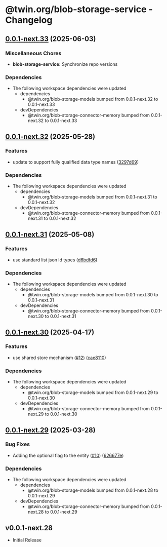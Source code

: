 # @twin.org/blob-storage-service - Changelog

## [0.0.1-next.33](https://github.com/twinfoundation/blob-storage/compare/blob-storage-service-v0.0.1-next.32...blob-storage-service-v0.0.1-next.33) (2025-06-03)


### Miscellaneous Chores

* **blob-storage-service:** Synchronize repo versions


### Dependencies

* The following workspace dependencies were updated
  * dependencies
    * @twin.org/blob-storage-models bumped from 0.0.1-next.32 to 0.0.1-next.33
  * devDependencies
    * @twin.org/blob-storage-connector-memory bumped from 0.0.1-next.32 to 0.0.1-next.33

## [0.0.1-next.32](https://github.com/twinfoundation/blob-storage/compare/blob-storage-service-v0.0.1-next.31...blob-storage-service-v0.0.1-next.32) (2025-05-28)


### Features

* update to support fully qualified data type names ([3297d69](https://github.com/twinfoundation/blob-storage/commit/3297d69d332058b0f0141002087f56ba230620e1))


### Dependencies

* The following workspace dependencies were updated
  * dependencies
    * @twin.org/blob-storage-models bumped from 0.0.1-next.31 to 0.0.1-next.32
  * devDependencies
    * @twin.org/blob-storage-connector-memory bumped from 0.0.1-next.31 to 0.0.1-next.32

## [0.0.1-next.31](https://github.com/twinfoundation/blob-storage/compare/blob-storage-service-v0.0.1-next.30...blob-storage-service-v0.0.1-next.31) (2025-05-08)


### Features

* use standard list json ld types ([d6bdfd6](https://github.com/twinfoundation/blob-storage/commit/d6bdfd68af47f70f3cc53658b4a12543497e1f48))


### Dependencies

* The following workspace dependencies were updated
  * dependencies
    * @twin.org/blob-storage-models bumped from 0.0.1-next.30 to 0.0.1-next.31
  * devDependencies
    * @twin.org/blob-storage-connector-memory bumped from 0.0.1-next.30 to 0.0.1-next.31

## [0.0.1-next.30](https://github.com/twinfoundation/blob-storage/compare/blob-storage-service-v0.0.1-next.29...blob-storage-service-v0.0.1-next.30) (2025-04-17)


### Features

* use shared store mechanism ([#12](https://github.com/twinfoundation/blob-storage/issues/12)) ([cae8110](https://github.com/twinfoundation/blob-storage/commit/cae8110681847a1ac4fcac968b8196694e49c320))


### Dependencies

* The following workspace dependencies were updated
  * dependencies
    * @twin.org/blob-storage-models bumped from 0.0.1-next.29 to 0.0.1-next.30
  * devDependencies
    * @twin.org/blob-storage-connector-memory bumped from 0.0.1-next.29 to 0.0.1-next.30

## [0.0.1-next.29](https://github.com/twinfoundation/blob-storage/compare/blob-storage-service-v0.0.1-next.28...blob-storage-service-v0.0.1-next.29) (2025-03-28)


### Bug Fixes

* Adding the optional flag to the entity ([#10](https://github.com/twinfoundation/blob-storage/issues/10)) ([626677e](https://github.com/twinfoundation/blob-storage/commit/626677e5730d23535a0eb1f36f8394d941ff2447))


### Dependencies

* The following workspace dependencies were updated
  * dependencies
    * @twin.org/blob-storage-models bumped from 0.0.1-next.28 to 0.0.1-next.29
  * devDependencies
    * @twin.org/blob-storage-connector-memory bumped from 0.0.1-next.28 to 0.0.1-next.29

## v0.0.1-next.28

- Initial Release
